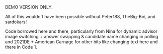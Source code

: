 DEMO VERSION ONLY.

All of this wouldn't have been possible without Peter188, TheBig-Boi, and sardokars!

Code borrowed here and there, particularly from Nina for dynamic advisor image switching + answer swapping & candidate name changing in polling and 2021DE + American Carnage for other bits like changing text here and there in Code 1.
